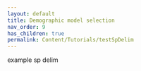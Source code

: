 ```yaml
---
layout: default
title: Demographic model selection
nav_order: 9
has_children: true
permalink: Content/Tutorials/testSpDelim
---
```



example sp delim

